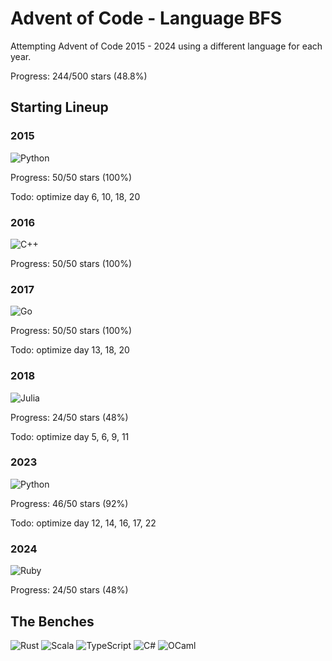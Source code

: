 # Advent of Code - Language BFS

Attempting Advent of Code 2015 - 2024 using a different language for each year.

Progress: 244/500 stars (48.8%)

## Starting Lineup

### 2015

![Python](https://img.shields.io/badge/python-3670A0?style=for-the-badge&logo=python&logoColor=ffdd54)

Progress: 50/50 stars (100%)

Todo: optimize day 6, 10, 18, 20

### 2016

![C++](https://img.shields.io/badge/c++-%2300599C.svg?style=for-the-badge&logo=c%2B%2B&logoColor=white)

Progress: 50/50 stars (100%)

### 2017

![Go](https://img.shields.io/badge/go-%2300ADD8.svg?style=for-the-badge&logo=go&logoColor=white)

Progress: 50/50 stars (100%)

Todo: optimize day 13, 18, 20

### 2018

![Julia](https://img.shields.io/badge/-Julia-9558B2?style=for-the-badge&logo=julia&logoColor=white)

Progress: 24/50 stars (48%)

Todo: optimize day 5, 6, 9, 11

### 2023

![Python](https://img.shields.io/badge/python-3670A0?style=for-the-badge&logo=python&logoColor=ffdd54)

Progress: 46/50 stars (92%)

Todo: optimize day 12, 14, 16, 17, 22

### 2024

![Ruby](https://img.shields.io/badge/ruby-%23CC342D.svg?style=for-the-badge&logo=ruby&logoColor=white)

Progress: 24/50 stars (48%)

## The Benches

![Rust](https://img.shields.io/badge/rust-%23000000.svg?style=for-the-badge&logo=rust&logoColor=white)
![Scala](https://img.shields.io/badge/scala-%23DC322F.svg?style=for-the-badge&logo=scala&logoColor=white)
![TypeScript](https://img.shields.io/badge/typescript-%23007ACC.svg?style=for-the-badge&logo=typescript&logoColor=white)
![C#](https://img.shields.io/badge/c%23-%23239120.svg?style=for-the-badge&logo=csharp&logoColor=white)
![OCaml](https://img.shields.io/badge/OCaml-%23E98407.svg?style=for-the-badge&logo=ocaml&logoColor=white)

